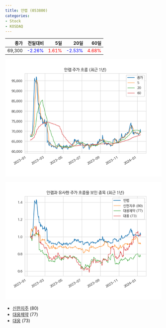 ```yaml
---
title: 안랩 (053800)
categories:
- Stock
- KOSDAQ
---
```


|종가|전일대비|5일|20일|60일|
|---:|-------:|--:|---:|---:|
|69,300|<span style="color: blue">-2.26%</span>|<span style="color: red">1.61%</span>|<span style="color: blue">-2.53%</span>|<span style="color: red">4.68%</span>|


<!-- more -->

![053800](/assets/images/stock/053800.png)

![053800](/assets/images/stock/053800_sim.png)

- [신한지주](/055550/) (80)
- [대웅제약](/069620/) (77)
- [대웅](//003090/) (73)